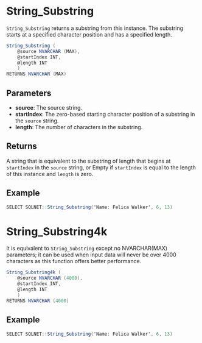 # String_Substring

`String_Substring` returns a substring from this instance. The substring starts at a specified character position and has a specified length.

```csharp
String_Substring (
	@source NVARCHAR (MAX),
	@startIndex INT,
	@length INT
	)
RETURNS NVARCHAR (MAX)
```

## Parameters

  - **source**: The source string.
  - **startIndex**: The zero-based starting character position of a substring in the `source` string.
  - **length**: The number of characters in the substring.

## Returns

A string that is equivalent to the substring of length that begins at `startIndex` in the `source` string, or Empty if `startIndex` is equal to the length of this instance and `length` is zero.

## Example

```csharp
SELECT SQLNET::String_Substring('Name: Felica Walker', 6, 13)
```

# String_Substring4k

It is equivalent to `String_Substring` except no NVARCHAR(MAX) parameters; it can be used when input data will never be over 4000 characters as this function offers better performance.

```csharp
String_Substring4k (
	@source NVARCHAR (4000),
	@startIndex INT,
	@length INT
	)
RETURNS NVARCHAR (4000)
```

## Example

```csharp
SELECT SQLNET::String_Substring('Name: Felica Walker', 6, 13)
```